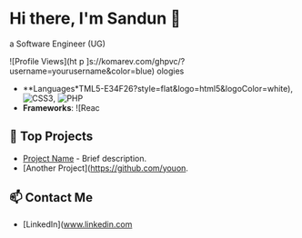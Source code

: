# Hi there, I'm Sandun 👋
a Software Engineer (UG)

![Profile Views](ht p ]s://komarev.com/ghpvc/?username=yourusername&color=blue)
ologies
- **Languages*TML5-E34F26?style=flat&logo=html5&logoColor=white), ![CSS3](https://img.shields.io/badge/-CSS3-1572B6?style=flat&logo=css3&logoColor=white), ![PHP](https://img.shields.io/badge/-PHP-777BB4?style=flat&logo=phpoColorwhite)
- **Frameworks**: ![Reac

## 💼 Top Projects
- [Project Name](https://github.com/yourusername/projectname) - Brief description.
- [Another Project](https://github.com/youon.


## 📫 Contact Me
- [LinkedIn](www.linkedin.com
